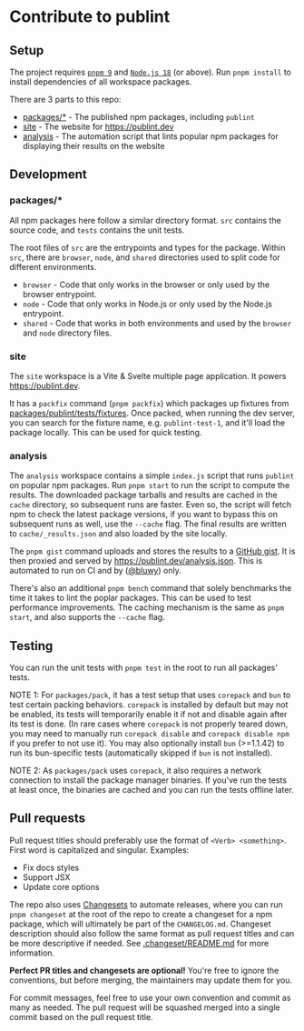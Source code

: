# Contribute to publint

## Setup

The project requires [`pnpm 9`](https://pnpm.io) and [`Node.js 18`](https://nodejs.org/en/) (or above). Run `pnpm install` to install dependencies of all workspace packages.

There are 3 parts to this repo:

- [packages/\*](./packages) - The published npm packages, including `publint`
- [site](./site) - The website for https://publint.dev
- [analysis](./analysis) - The automation script that lints popular npm packages for displaying their results on the website

## Development

### packages/\*

All npm packages here follow a similar directory format. `src` contains the source code, and `tests` contains the unit tests.

The root files of `src` are the entrypoints and types for the package. Within `src`, there are `browser`, `node`, and `shared` directories used to split code for different environments.

- `browser` - Code that only works in the browser or only used by the browser entrypoint.
- `node` - Code that only works in Node.js or only used by the Node.js entrypoint.
- `shared` - Code that works in both environments and used by the `browser` and `node` directory files.

### site

The `site` workspace is a Vite & Svelte multiple page application. It powers https://publint.dev.

It has a `packfix` command (`pnpm packfix`) which packages up fixtures from [packages/publint/tests/fixtures](./packages/publint/tests/fixtures). Once packed, when running the dev server, you can search for the fixture name, e.g. `publint-test-1`, and it'll load the package locally. This can be used for quick testing.

### analysis

The `analysis` workspace contains a simple `index.js` script that runs `publint` on popular npm packages. Run `pnpm start` to run the script to compute the results. The downloaded package tarballs and results are cached in the `cache` directory, so subsequent runs are faster. Even so, the script will fetch npm to check the latest package versions, if you want to bypass this on subsequent runs as well, use the `--cache` flag. The final results are written to `cache/_results.json` and also loaded by the site locally.

The `pnpm gist` command uploads and stores the results to a [GitHub gist](https://gist.github.com/bluwy/64b0c283d8f0f3f8a8f4eea03c75a3b8). It is then proxied and served by https://publint.dev/analysis.json. This is automated to run on CI and by ([@bluwy](https://github.com/bluwy)) only.

There's also an additional `pnpm bench` command that solely benchmarks the time it takes to lint the poplar packages. This can be used to test performance improvements. The caching mechanism is the same as `pnpm start`, and also supports the `--cache` flag.

## Testing

You can run the unit tests with `pnpm test` in the root to run all packages' tests.

NOTE 1: For `packages/pack`, it has a test setup that uses `corepack` and `bun` to test certain packing behaviors. `corepack` is installed by default but may not be enabled, its tests will temporarily enable it if not and disable again after its test is done. (In rare cases where `corepack` is not properly teared down, you may need to manually run `corepack disable` and `corepack disable npm` if you prefer to not use it). You may also optionally install `bun` (>=1.1.42) to run its bun-specific tests (automatically skipped if `bun` is not installed).

NOTE 2: As `packages/pack` uses `corepack`, it also requires a network connection to install the package manager binaries. If you've run the tests at least once, the binaries are cached and you can run the tests offline later.

## Pull requests

Pull request titles should preferably use the format of `<Verb> <something>`. First word is capitalized and singular. Examples:

- Fix docs styles
- Support JSX
- Update core options

The repo also uses [Changesets](https://github.com/changesets/changesets) to automate releases, where you can run `pnpm changeset` at the root of the repo to create a changeset for a npm package, which will ultimately be part of the `CHANGELOG.md`. Changeset description should also follow the same format as pull request titles and can be more descriptive if needed. See [.changeset/README.md](./.changeset/README.md) for more information.

**Perfect PR titles and changesets are optional!** You're free to ignore the conventions, but before merging, the maintainers may update them for you.

For commit messages, feel free to use your own convention and commit as many as needed. The pull request will be squashed merged into a single commit based on the pull request title.
